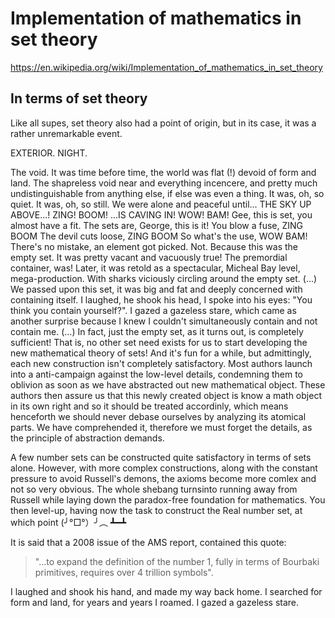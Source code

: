 # Implementation of mathematics in set theory

https://en.wikipedia.org/wiki/Implementation_of_mathematics_in_set_theory

## In terms of set theory

Like all supes, set theory also had a point of origin, but in its case, it was a rather unremarkable event.

EXTERIOR. NIGHT.

The void.
It was time before time, 
the world was flat (!) 
devoid of form and land. 
The shapreless void near 
and everything incencere, 
and pretty much undistinguishable 
from anything else, 
if else was even a thing.
It was, oh, so quiet. 
It was, oh, so still. 
We were alone and peaceful until...
THE SKY UP ABOVE...! ZING! BOOM!
...IS CAVING IN! WOW! BAM!
Gee, this is set, you almost have a fit.
The sets are, George, this is it!
You blow a fuse, ZING BOOM
The devil cuts loose, ZING BOOM
So what's the use, WOW BAM!
There's no mistake, an element got picked. 
Not. Because this was the empty set. 
It was pretty vacant and vacuously true! 
The premordial container, was!
Later, it was retold as a spectacular, 
Micheal Bay level, mega-production. 
With sharks viciously circling around the empty set. 
(...)
We passed upon this set, it was big and fat and deeply concerned with containing itself. I laughed, he shook his head, I spoke into his eyes: "You think you contain yourself?". I gazed a gazeless stare, which came as another surprise because I knew I couldn't simultaneously contain and not contain me.
(...)
In fact, just the empty set, as it turns out, is completely sufficient! That is, no other set need exists for us to start developing the new mathematical theory of sets! And it's fun for a while, but admittingly, each new construction isn't completely satisfactory. Most authors launch into a anti-campaign against the low-level details, condemning them to oblivion as soon as we have abstracted out new mathematical object. These authors then assure us that this newly created object is know a math object in its own right and so it should be treated accordinly, which means henceforth we should never debase ourselves by analyzing its atomical parts. We have comprehended it, therefore we must forget the details, as the principle of abstraction demands.

A few number sets can be constructed quite satisfactory in terms of sets alone. However, with more complex constructions, along with the constant pressure to avoid Russell's demons, the axioms become more comlex and not so very obvious. The whole shebang turnsinto running away from Russell while laying down the paradox-free foundation for mathematics. You then level-up, having now the task to construct the Real number set, at which point (╯°□°）╯︵ ┻━┻

It is said that a 2008 issue of the AMS report, contained this quote:
> "…to expand the definition of the number 1, fully in terms of Bourbaki primitives, requires over 4 trillion symbols".

I laughed and shook his hand, and made my way back home.
I searched for form and land, for years and years I roamed.
I gazed a gazeless stare.
